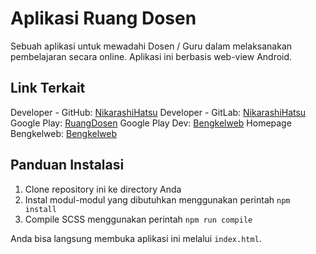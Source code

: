 # Aplikasi Ruang Dosen
Sebuah aplikasi untuk mewadahi Dosen / Guru dalam melaksanakan pembelajaran secara online. Aplikasi ini berbasis web-view Android.

## Link Terkait
Developer - GitHub: [NikarashiHatsu](https://github.com/NikarashiHatsu)
Developer - GitLab: [NikarashiHatsu](https://gitlab.com/NikarashiHatsu)
Google Play: [RuangDosen](https://play.google.com/store/apps/details?id=com.bengkelweb.ruangdosennew)
Google Play Dev: [Bengkelweb](https://play.google.com/store/apps/dev?id=7731623723054377283)
Homepage Bengkelweb: [Bengkelweb](https://bengkelwebindonesia.com/)

## Panduan Instalasi
1. Clone repository ini ke directory Anda
2. Instal modul-modul yang dibutuhkan menggunakan perintah `npm install`
3. Compile SCSS menggunakan perintah `npm run compile`

Anda bisa langsung membuka aplikasi ini melalui `index.html`.
